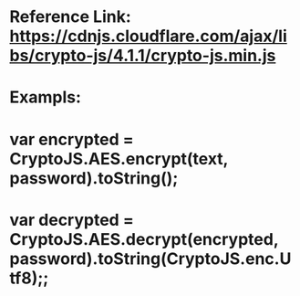 # Reference Link: https://cdnjs.cloudflare.com/ajax/libs/crypto-js/4.1.1/crypto-js.min.js


# Exampls:
# var encrypted = CryptoJS.AES.encrypt(text, password).toString();
# var decrypted = CryptoJS.AES.decrypt(encrypted, password).toString(CryptoJS.enc.Utf8);;

